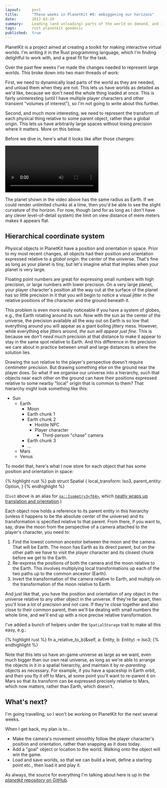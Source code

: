 ```yaml
---
layout:     post
title:      "These weeks in PlanetKit #8: embiggening our horizons"
date:       2017-03-29
summary:    Loading (and unloading) parts of the world on demand, and implementing a hierarchical coordinate system.
tags:       rust planetkit geodesic
published:  true
---
```


PlanetKit is a project aimed at creating a toolkit for making interactive virtual worlds. I'm writing it in the Rust programming language, which I'm finding delightful to work with, and a great fit for the task.

Over the past few weeks I've made the changes needed to represent large worlds. This broke down into two main threads of work:

First, we need to dynamically load parts of the world as they are needed, and unload them when they are not. This lets us have worlds as detailed as we'd like, because we don't need the whole thing loaded at once. This is fairly uninteresting (until I have multiple player characters and other transient "volumes of interest"), so I'm not going to write about this further.

Second, and much more interesting, we need to represent the transform of each physical thing relative to some parent object, rather than a global origin. This lets us have arbitrarily large spaces without losing precision where it matters. More on this below.

Before we dive in, here's what it looks like after those changes:

<video src="/videos/running-around2-low.mp4" autoplay loop>
    Sorry, your browser doesn't support embedded videos, but don't worry, you can <a href="/videos/running-around2-low.mp4">download it</a> and watch it with your favorite video player!
</video>

The planet shown in the video above has the same radius as Earth. If we could render unlimited chunks at a time, then you'd be able to see the slight curvature of the horizon. For now, though (and for as long as I don't have any clever level-of-detail system) the limit on view distance of mere meters makes it appears flat.


## Hierarchical coordinate system

Physical objects in PlanetKit have a position and orientation in space. Prior to my most recent changes, all objects had their position and orientation expressed relative to a _global origin_: the center of the universe. That's fine as long as your planet is tiny, but let's imagine what that implies when your planet is very large.

Floating point numbers are great for expressing small numbers with high precision, or large numbers with lower precision. On a very large planet, your player character's position all the way out at the surface of the planet has so little precision in it that you will begin to notice a visual jitter in the relative positions of the character and the ground beneath it.

This problem is even more easily noticeable if you have a system of globes, e.g., the Earth rotating around its sun. Now with the sun as the center of the universe, the precision available all the way out on Earth is so low that everything around you will appear as a giant boiling jittery mess. However, while everything else jitters around, _the sun will appear just fine_. This is because we don't _need_ much precision at that distance to make it appear to stay in the same spot relative to Earth. And this difference in the precision we care about in practice between small and large distances is where the solution lies.

Drawing the sun relative to the player's perspective doesn't require centimeter precision. But drawing something else on the ground near the player does. So what if we organise our universe into a hierarchy, such that objects near each other on the ground can have their positions expressed relative to some nearby "local" origin that is common to them? That hierarchy might look something like this:

- Sun
    - Earth
        - Moon
        - Earth chunk 1
        - Earth chunk 2
            - Hostile NPC
            - Player character
                - Third-person "chase" camera
        - Earth chunk 3
        - ...
    - Mars
    - Venus

To model that, here's what I now store for each object that has some position and orientation in space:

{% highlight rust %}
pub struct Spatial {
    local_transform: Iso3,
    parent_entity: Option<Entity>,
}
{% endhighlight %}

(`Iso3` above is an alias for [`na::Isometry3<f64>`](//nalgebra.org/rustdoc/nalgebra/geometry/type.Isometry3.html), which [neatly wraps up translation and orientation](//nalgebra.org/rustdoc/nalgebra/geometry/struct.IsometryBase.html).)

Each object now holds a reference to its parent entity in this hierarchy (unless it happens to be the absolute center of the universe) and its transformation is specified relative to that parent. From there, if you want to, say, draw the moon from the perspective of a camera attached to the player's character, you need to:

1. Find the lowest common ancestor between the moon and the camera. That will be Earth. The moon has Earth as its direct parent, but on the other path we have to visit the player character and its closest chunk before we get to the Earth.
2. Re-express the positions of both the camera and the moon relative to the Earth. This involves multiplying local transformations up each of the two paths up to the common ancestor (Earth).
3. Invert the transformation of the camera relative to Earth, and multiply on the transformation of the moon relative to Earth.

And just like that, you have the position and orientation of any object in the universe relative to any other object in the universe. If they're far apart, then you'll lose a lot of precision and not care. If they're close together and also close to their common parent, then we'll be dealing with small numbers the whole time, and we'll end up with a nice precise relative transformation.

I've added a bunch of helpers under the `SpatialStorage` trait to make all this easy, e.g.:

{% highlight rust %}
fn a_relative_to_b(&self, a: Entity, b: Entity) -> Iso3;
{% endhighlight %}

Note that this lets us have an-game universe as large as we want, even much bigger than our own real universe, as long as we're able to arrange the objects in it in a spatial hierarchy, and maintain it by _re-parenting_ objects as necessary. For example, if you have a spaceship in Earth orbit, and then you fly it off to Mars, at some point you'll want to re-parent it on Mars so that its transform can be expressed precisely relative to Mars, which now matters, rather than Earth, which doesn't.


## What's next?

I'm going travelling, so I won't be working on PlanetKit for the next several weeks.

When I get back, my plan is to...

- Make the camera's movement smoothly follow the player character's position and orientation, rather than snapping as it does today.
- Add a "goal" object or location to the world. Walking onto the object will win the game.
- Load and save worlds, so that we can build a level, define a starting point etc., then load it and play it.

As always, the source for everything I'm talking about here is up in the [_planetkit_ repository on GitHub](https://github.com/jeffparsons/planetkit).
